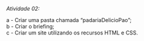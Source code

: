 *Atividade 02:*

a - Criar uma pasta chamada “padariaDelicioPao”;<br>
b - Criar o briefing;<br>
c - Criar um site utilizando os recursos HTML e CSS.<br>